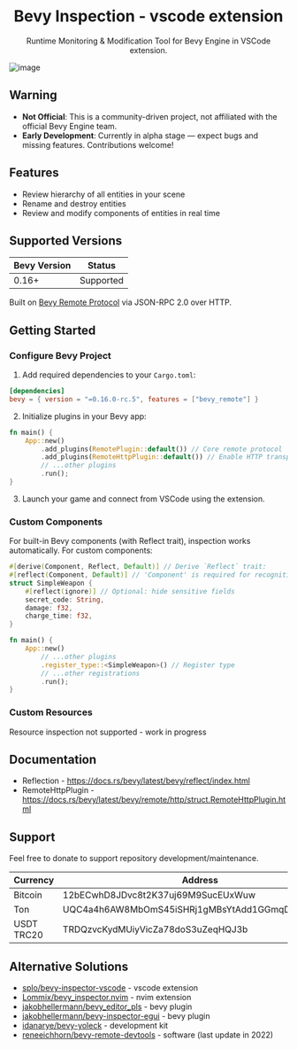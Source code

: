 <p align="center">
    <h1 align = "center">Bevy Inspection - vscode extension</h1>
</p>
<p align="center">
    Runtime Monitoring & Modification Tool for Bevy Engine in VSCode extension.
</p>

![image](https://github.com/user-attachments/assets/39791d0e-0419-434d-9e9b-3bce2af13813)

## Warning

- **Not Official**: This is a community-driven project, not affiliated with the official Bevy Engine team.
- **Early Development**: Currently in alpha stage — expect bugs and missing features. Contributions welcome!

## Features

- Review hierarchy of all entities in your scene
- Rename and destroy entities
- Review and modify components of entities in real time

## Supported Versions

| Bevy Version | Status      |
| ------------ | ------------|
| 0.16+        | Supported   |

Built on [Bevy Remote Protocol](https://docs.rs/bevy/latest/bevy/remote/index.html) via JSON-RPC 2.0 over HTTP.

## Getting Started

### Configure Bevy Project

1. Add required dependencies to your `Cargo.toml`:

```toml
[dependencies]
bevy = { version = "=0.16.0-rc.5", features = ["bevy_remote"] }
```

2. Initialize plugins in your Bevy app:

```rust
fn main() {
    App::new()
        .add_plugins(RemotePlugin::default()) // Core remote protocol
        .add_plugins(RemoteHttpPlugin::default()) // Enable HTTP transport
        // ...other plugins
        .run();
}
```

3. Launch your game and connect from VSCode using the extension.

### Custom Components

For built-in Bevy components (with Reflect trait), inspection works automatically.
For custom components:

```rust
#[derive(Component, Reflect, Default)] // Derive `Reflect` trait:
#[reflect(Component, Default)] // 'Component' is required for recognition
struct SimpleWeapon {
    #[reflect(ignore)] // Optional: hide sensitive fields
    secret_code: String,
    damage: f32,
    charge_time: f32,
}

fn main() {
    App::new()
        // ...other plugins
        .register_type::<SimpleWeapon>() // Register type
        // ...other registrations
        .run();
}
```

### Custom Resources

Resource inspection not supported - work in progress

## Documentation

- Reflection - https://docs.rs/bevy/latest/bevy/reflect/index.html
- RemoteHttpPlugin - https://docs.rs/bevy/latest/bevy/remote/http/struct.RemoteHttpPlugin.html

## Support

Feel free to donate to support repository development/maintenance.

| Currency   | Address                                             |
| ---------- | ----------------------------------------------------|
| Bitcoin    | 12bECwhD8JDvc8t2K37uj69M9SucEUxWuw                  |
| Ton        | UQC4a4h6AW8MbOmS45iSHRj1gMBsYtAdd1GGmqD_tEEC3ZV8    |
| USDT TRC20 | TRDQzvcKydMUiyVicZa78doS3uZeqHQJ3b                  |

## Alternative Solutions

- [splo/bevy-inspector-vscode](https://github.com/splo/vscode-bevy-inspector) - vscode extension
- [Lommix/bevy_inspector.nvim](https://github.com/Lommix/bevy_inspector.nvim) - nvim extension
- [jakobhellermann/bevy_editor_pls](https://github.com/jakobhellermann/bevy_editor_pls) - bevy plugin
- [jakobhellermann/bevy-inspector-egui](https://github.com/jakobhellermann/bevy-inspector-egui) - bevy plugin
- [idanarye/bevy-yoleck](https://github.com/idanarye/bevy-yoleck) - development kit
- [reneeichhorn/bevy-remote-devtools](https://github.com/reneeichhorn/bevy-remote-devtools) - software (last update in 2022)
